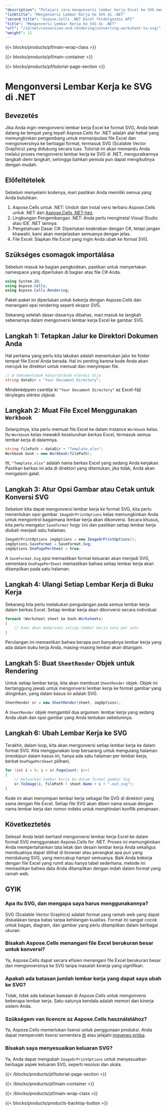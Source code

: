 ```yaml
---
"description": "Pelajari cara mengonversi lembar kerja Excel ke SVG menggunakan Aspose.Cells untuk .NET dengan panduan langkah demi langkah ini. Sempurna untuk pengembang .NET yang ingin mengubah Excel ke SVG."
"linktitle": "Mengonversi Lembar Kerja ke SVG di .NET"
"second_title": "Aspose.Cells .NET Excel feldolgozási API"
"title": "Mengonversi Lembar Kerja ke SVG di .NET"
"url": "/id/net/conversion-and-rendering/converting-worksheet-to-svg/"
"weight": 11
---
```


{{< blocks/products/pf/main-wrap-class >}}

{{< blocks/products/pf/main-container >}}

{{< blocks/products/pf/tutorial-page-section >}}

# Mengonversi Lembar Kerja ke SVG di .NET

## Bevezetés

Jika Anda ingin mengonversi lembar kerja Excel ke format SVG, Anda telah datang ke tempat yang tepat! Aspose.Cells for .NET adalah alat hebat yang memungkinkan pengembang untuk memanipulasi file Excel dan mengonversinya ke berbagai format, termasuk SVG (Scalable Vector Graphics) yang didukung secara luas. Tutorial ini akan memandu Anda melalui proses mengonversi lembar kerja ke SVG di .NET, menguraikannya langkah demi langkah, sehingga bahkan pemula pun dapat mengikutinya dengan mudah.

## Előfeltételek

Sebelum menyelami kodenya, mari pastikan Anda memiliki semua yang Anda butuhkan:

1. Aspose.Cells untuk .NET: Unduh dan instal versi terbaru Aspose.Cells untuk .NET dari [Aspose.Cells .NET-hez](https://releases.aspose.com/cells/net/).
2. Lingkungan Pengembangan .NET: Anda perlu menginstal Visual Studio atau IDE .NET lainnya.
3. Pengetahuan Dasar C#: Diperlukan keakraban dengan C#, tetapi jangan khawatir, kami akan menjelaskan semuanya dengan jelas.
4. File Excel: Siapkan file Excel yang ingin Anda ubah ke format SVG.

## Szükséges csomagok importálása

Sebelum masuk ke bagian pengkodean, pastikan untuk menyertakan namespace yang diperlukan di bagian atas file C# Anda.

```csharp
using System.IO;
using Aspose.Cells;
using Aspose.Cells.Rendering;
```

Paket-paket ini diperlukan untuk bekerja dengan Aspose.Cells dan menangani opsi rendering seperti ekspor SVG.

Sekarang setelah dasar-dasarnya dibahas, mari masuk ke langkah sebenarnya dalam mengonversi lembar kerja Excel ke gambar SVG.

## Langkah 1: Tetapkan Jalur ke Direktori Dokumen Anda

Hal pertama yang perlu kita lakukan adalah menentukan jalur ke folder tempat file Excel Anda berada. Hal ini penting karena kode Anda akan merujuk ke direktori untuk memuat dan menyimpan file.

```csharp
// A dokumentumok könyvtárának elérési útja
string dataDir = "Your Document Directory";
```

Mindenképpen cserélje ki `"Your Document Directory"` az Excel-fájl tényleges elérési útjával.

## Langkah 2: Muat File Excel Menggunakan `Workbook`

Selanjutnya, kita perlu memuat file Excel ke dalam instance `Workbook` kelas. Itu `Workbook` kelas mewakili keseluruhan berkas Excel, termasuk semua lembar kerja di dalamnya.

```csharp
string filePath = dataDir + "Template.xlsx";
Workbook book = new Workbook(filePath);
```

Itt, `"Template.xlsx"` adalah nama berkas Excel yang sedang Anda kerjakan. Pastikan berkas ini ada di direktori yang ditentukan, jika tidak, Anda akan mengalami galat.

## Langkah 3: Atur Opsi Gambar atau Cetak untuk Konversi SVG

Sebelum kita dapat mengonversi lembar kerja ke format SVG, kita perlu menentukan opsi gambar. `ImageOrPrintOptions` kelas memungkinkan Anda untuk mengontrol bagaimana lembar kerja akan dikonversi. Secara khusus, kita perlu mengatur `SaveFormat` hogy `SVG` dan pastikan setiap lembar kerja diubah menjadi satu halaman.

```csharp
ImageOrPrintOptions imgOptions = new ImageOrPrintOptions();
imgOptions.SaveFormat = SaveFormat.Svg;
imgOptions.OnePagePerSheet = true;
```

A `SaveFormat.Svg` opsi memastikan format keluaran akan menjadi SVG, sementara `OnePagePerSheet` memastikan bahwa setiap lembar kerja akan ditampilkan pada satu halaman.

## Langkah 4: Ulangi Setiap Lembar Kerja di Buku Kerja

Sekarang kita perlu melakukan pengulangan pada semua lembar kerja dalam berkas Excel. Setiap lembar kerja akan dikonversi secara individual.

```csharp
foreach (Worksheet sheet in book.Worksheets)
{
    // Kami akan memproses setiap lembar kerja satu per satu
}
```

Perulangan ini memastikan bahwa berapa pun banyaknya lembar kerja yang ada dalam buku kerja Anda, masing-masing lembar akan ditangani.

## Langkah 5: Buat `SheetRender` Objek untuk Rendering

Untuk setiap lembar kerja, kita akan membuat `SheetRender` objek. Objek ini bertanggung jawab untuk mengonversi lembar kerja ke format gambar yang diinginkan, yang dalam kasus ini adalah SVG.

```csharp
SheetRender sr = new SheetRender(sheet, imgOptions);
```

A `SheetRender` objek mengambil dua argumen: lembar kerja yang sedang Anda ubah dan opsi gambar yang Anda tentukan sebelumnya.

## Langkah 6: Ubah Lembar Kerja ke SVG

Terakhir, dalam loop, kita akan mengonversi setiap lembar kerja ke dalam format SVG. Kita menggunakan loop bersarang untuk mengulang halaman (meskipun dalam kasus ini, hanya ada satu halaman per lembar kerja, berkat `OnePagePerSheet` pilihan).

```csharp
for (int i = 0; i < sr.PageCount; i++)
{
    // Keluarkan lembar kerja ke dalam format gambar Svg
    sr.ToImage(i, filePath + sheet.Name + i + ".out.svg");
}
```

Kode ini akan menyimpan lembar kerja sebagai file SVG di direktori yang sama dengan file Excel. Setiap file SVG akan diberi nama sesuai dengan nama lembar kerja dan nomor indeks untuk menghindari konflik penamaan.

## Következtetés

Selesai! Anda telah berhasil mengonversi lembar kerja Excel ke dalam format SVG menggunakan Aspose.Cells for .NET. Proses ini memungkinkan Anda mempertahankan tata letak dan desain lembar kerja Anda sekaligus membuatnya dapat dilihat di browser atau perangkat apa pun yang mendukung SVG, yang mencakup hampir semuanya. Baik Anda bekerja dengan file Excel yang rumit atau hanya tabel sederhana, metode ini memastikan bahwa data Anda ditampilkan dengan indah dalam format yang ramah web.

## GYIK

### Apa itu SVG, dan mengapa saya harus menggunakannya?
SVG (Scalable Vector Graphics) adalah format yang ramah web yang dapat diskalakan tanpa batas tanpa kehilangan kualitas. Format ini sangat cocok untuk bagan, diagram, dan gambar yang perlu ditampilkan dalam berbagai ukuran.

### Bisakah Aspose.Cells menangani file Excel berukuran besar untuk konversi?
Ya, Aspose.Cells dapat secara efisien menangani file Excel berukuran besar dan mengonversinya ke SVG tanpa masalah kinerja yang signifikan.

### Apakah ada batasan jumlah lembar kerja yang dapat saya ubah ke SVG?
Tidak, tidak ada batasan bawaan di Aspose.Cells untuk mengonversi beberapa lembar kerja. Satu-satunya kendala adalah memori dan kinerja sistem Anda.

### Szükségem van licencre az Aspose.Cells használatához?
Ya, Aspose.Cells memerlukan lisensi untuk penggunaan produksi. Anda dapat memperoleh lisensi sementara [itt](https://purchase.aspose.com/temporary-license/) atau jelajahi [ingyenes próba](https://releases.aspose.com/).

### Bisakah saya menyesuaikan keluaran SVG?
Ya, Anda dapat mengubah `ImageOrPrintOptions` untuk menyesuaikan berbagai aspek keluaran SVG, seperti resolusi dan skala.

{{< /blocks/products/pf/tutorial-page-section >}}

{{< /blocks/products/pf/main-container >}}

{{< /blocks/products/pf/main-wrap-class >}}

{{< blocks/products/products-backtop-button >}}